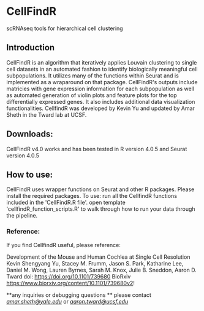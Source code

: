 # CellFindR
scRNAseq tools for hierarchical cell clustering

## Introduction
CellFindR is an algorithm that iteratively applies Louvain clustering to single cell datasets in an automated fashion to identify biologically meaningful cell subpopulations.  It utilizes many of the functions within Seurat and is implemented as a wraparound on that package. CellFindR's outputs include matricies with gene expression information for each subpopulation as well as automated generation of violin plots and feature plots for the top differentially expressed genes.  It also includes additional data visualization functionalities.  CellfindR was developed by Kevin Yu and updated by Amar Sheth in the Tward lab at UCSF.

## Downloads:
CellFindR v4.0 works and has been tested in R version 4.0.5 and Seurat version 4.0.5

## How to use:
CellFindR uses wrapper functions on Seurat and other R packages. Please install the required packages. 
To use:
run all the CellfindR functions included in the 'CellFindR.R file'. 
open template 'cellfindR_function_scripts.R' to walk through how to run your data through the pipeline. 



### Reference:
If you find CellfindR useful, please reference:

Development of the Mouse and Human Cochlea at Single Cell Resolution
Kevin Shengyang Yu, Stacey M. Frumm, Jason S. Park, Katharine Lee, Daniel M. Wong, Lauren Byrnes, Sarah M. Knox, Julie B. Sneddon, Aaron D. Tward
doi: https://doi.org/10.1101/739680
BioRxiv https://www.biorxiv.org/content/10.1101/739680v2!
 

**any inquiries or debugging questions ** please contact
 *amar.sheth@yale.edu* or
 *aaron.tward@ucsf.edu*